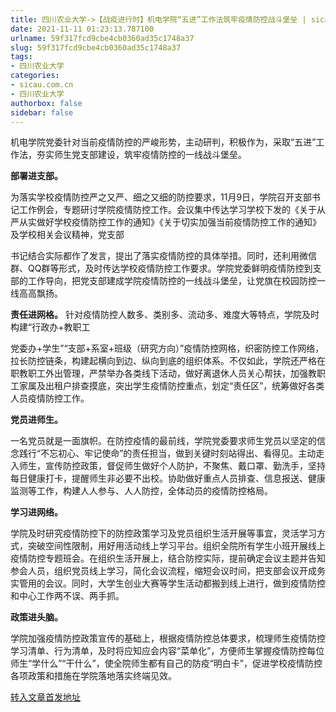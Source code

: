 ```yaml
---
title: 四川农业大学->【战疫进行时】机电学院“五进”工作法筑牢疫情防控战斗堡垒 | sicau.com.cn
date: 2021-11-11 01:23:13.787100
urlname: 59f317fcd9cbe4cb0360ad35c1748a37
slug: 59f317fcd9cbe4cb0360ad35c1748a37
tags: 
- 四川农业大学
categories:
- sicau.com.cn
- 四川农业大学
authorbox: false
sidebar: false
---
```

机电学院党委针对当前疫情防控的严峻形势，主动研判，积极作为，采取“五进”工作法，夯实师生党支部建设，筑牢疫情防控的一线战斗堡垒。

**部署进支部。**

为落实学校疫情防控严之又严、细之又细的防控要求，11月9日，学院召开支部书记工作例会，专题研讨学院疫情防控工作。会议集中传达学习学校下发的《关于从严从实做好学校疫情防控工作的通知》《关于切实加强当前疫情防控工作的通知》及学校相关会议精神，党支部
<!--more-->
书记结合实际都作了发言，提出了落实疫情防控的具体举措。同时，还利用微信群、QQ群等形式，及时传达学校疫情防控工作要求。学院党委鲜明疫情防控到支部的工作导向，把党支部建成学院疫情防控的一线战斗堡垒，让党旗在校园防控一线高高飘扬。

**责任进网格。** 针对疫情防控人数多、类别多、流动多、难度大等特点，学院及时构建“行政办+教职工

党委办+学生”“支部+系室+班级（研究方向）”疫情防控网格，织密防控工作网络，拉长防控链条，构建起横向到边、纵向到底的组织体系。不仅如此，学院还严格在职教职工外出管理，严禁举办各类线下活动，做好离退休人员关心帮扶，加强教职工家属及出租户排查摸底，突出学生疫情防控重点，划定“责任区”，统筹做好各类人员疫情防控工作。

**党员进师生。**

一名党员就是一面旗帜。在防控疫情的最前线，学院党委要求师生党员以坚定的信念践行“不忘初心、牢记使命”的责任担当，做到关键时刻站得出、看得见。主动走入师生，宣传防控政策，督促师生做好个人防护，不聚焦、戴口罩、勤洗手，坚持每日健康打卡，提醒师生非必要不出校。协助做好重点人员排查、信息报送、健康监测等工作，构建人人参与、人人防控，全体动员的疫情防控格局。

**学习进网络。**

学院及时研究疫情防控下的防控政策学习及党员组织生活开展等事宜，灵活学习方式，突破空间性限制，用好用活动线上学习平台。组织全院所有学生小班开展线上疫情防控专题班会。在组织生活开展上，结合防控实际，提前确定会议主题并告知参会人员，组织党员线上学习，简化会议流程，缩短会议时间，把支部会议开成务实管用的会议。同时，大学生创业大赛等学生活动都搬到线上进行，做到疫情防控和中心工作两不误、两手抓。

**政策进头脑。**

学院加强疫情防控政策宣传的基础上，根据疫情防控总体要求，梳理师生疫情防控学习清单、行为清单，及时将应知应会内容“菜单化”，方便师生掌握疫情防控每位师生“学什么”“干什么”，使全院师生都有自己的防疫“明白卡”，促进学校疫情防控各项政策和措施在学院落地落实终端见效。



[转入文章首发地址](https://news.sicau.edu.cn/info/1078/65391.htm)